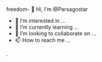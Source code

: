 freedom- 👋 Hi, I’m @Parsagostar
- 👀 I’m interested in ...
- 🌱 I’m currently learning ...
- 💞️ I’m looking to collaborate on ...
- 📫 How to reach me ...

<!---
Parsagostar/Parsagostar is a ✨ special ✨ repository because its `README.md` (this file) appears on your GitHub profile.
You can click the Preview link to take a look at your changes.
--->.
